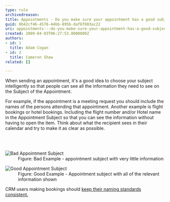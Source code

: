 ```yaml
---
type: rule
archivedreason: 
title: Appointments - Do you make sure your appointment has a good subject?
guid: 0b42cf46-4576-44bb-895b-daf6f883ac22
uri: appointments---do-you-make-sure-your-appointment-has-a-good-subject
created: 2009-04-03T06:27:53.0000000Z
authors:
- id: 1
  title: Adam Cogan
- id: 2
  title: Cameron Shaw
related: []

---
```



<p>When sending an appointment, it's a good idea to choose your subject intelligently so that people can see all the information they need to see on the Subject of the Appointment.<br></p><p>For example, if the appointment is a meeting request you should include the names of the persons attending that appointment. Another example is flight bookings or hotel bookings. Including the flight number and/or Hotel name in the Appointment Subject so that you can see the information without having to open the item. Think about what the recipient sees in their calendar and try to make it as clear as possible.</p>
<br><excerpt class='endintro'></excerpt><br>
<dl class="badImage"><dt><img src="/PublishingImages/ApptSubjectBad_small.jpg" alt="Bad Appointment Subject" class="ms-rteCustom-ImageArea" /></dt><dd>Figure&#58;&#160;Bad Example - appointment subject with very little information</dd></dl><dl class="goodImage"><dt><img src="/PublishingImages/ApptSubjectGood_small.jpg" alt="Good Appointment Subject" class="ms-rteCustom-ImageArea" /></dt><dd>Figure&#58;&#160;Good Example - Appointment subject with all of the relevant information shown</dd></dl><p>CRM users making bookings should ​<a href="/_layouts/15/FIXUPREDIRECT.ASPX?WebId=3dfc0e07-e23a-4cbb-aac2-e778b71166a2&amp;TermSetId=07da3ddf-0924-4cd2-a6d4-a4809ae20160&amp;TermId=50a681ba-07b8-4566-923b-09ee25bbdd8e">keep their naming standards consistent.</a>​</p>


